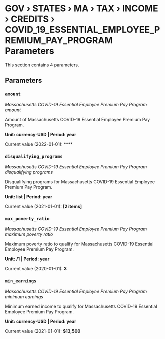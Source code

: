 # GOV › STATES › MA › TAX › INCOME › CREDITS › COVID_19_ESSENTIAL_EMPLOYEE_PREMIUM_PAY_PROGRAM Parameters

This section contains 4 parameters.

## Parameters

### `amount`
*Massachusetts COVID-19 Essential Employee Premium Pay Program amount*

Amount of Massachusetts COVID-19 Essential Employee Premium Pay Program.

**Unit: currency-USD | Period: year**

Current value (2022-01-01): ****


### `disqualifying_programs`
*Massachusetts COVID-19 Essential Employee Premium Pay Program disqualifying programs*

Disqualifying programs for Massachusetts COVID-19 Essential Employee Premium Pay Program.

**Unit: list | Period: year**

Current value (2021-01-01): **[2 items]**


### `max_poverty_ratio`
*Massachusetts COVID-19 Essential Employee Premium Pay Program maximum poverty ratio*

Maximum poverty ratio to qualify for Massachusetts COVID-19 Essential Employee Premium Pay Program.

**Unit: /1 | Period: year**

Current value (2020-01-01): **3**


### `min_earnings`
*Massachusetts COVID-19 Essential Employee Premium Pay Program minimum earnings*

Minimum earned income to qualify for Massachusetts COVID-19 Essential Employee Premium Pay Program.

**Unit: currency-USD | Period: year**

Current value (2021-01-01): **$13,500**

